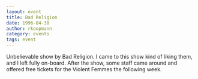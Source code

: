 ```yaml
---
layout: event
title: Bad Religion
date: 1996-04-30
author: rkoopmann
category: events
tags: event
---
```


Unbelievable show by Bad Religion. I came to this show kind of liking them, and I left fully on-board. After the show, some staff came around and offered free tickets for the Violent Femmes the following week.
